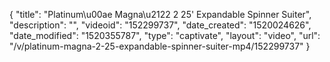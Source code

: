 {
    "title": "Platinum\u00ae Magna\u2122 2 25' Expandable Spinner Suiter",
    "description": "",
    "videoid": "152299737",
    "date_created": "1520024626",
    "date_modified": "1520355787",
    "type": "captivate",
    "layout": "video",
    "url": "\/v\/platinum-magna-2-25-expandable-spinner-suiter-mp4\/152299737"
}